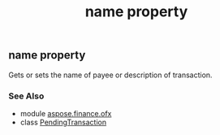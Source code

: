 ﻿---
title: name property
second_title: Aspose.Finance for Python via .NET API References
description: 
type: docs
weight: 80
url: /python-net/aspose.finance.ofx/pendingtransaction/name/
is_root: false
---

## name property


Gets or sets the name of payee or description of transaction.

### See Also
* module [aspose.finance.ofx](../../)
* class [PendingTransaction](/finance/python-net/aspose.finance.ofx/pendingtransaction)
